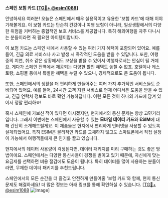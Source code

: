 **스페인 보험 카드 [[TG💪+ @esim1088](https://t.me/s/esim1088)]**

안녕하세요 여러분! 오늘은 스페인에서 매우 실용적이고 유용한 '보험 카드'에 대해 이야기해볼게요. 이 보험 카드는 단순히 건강이나 여행 보험이 아니라, 일상생활에서의 다양한 위험을 커버하는 종합적인 보호 서비스를 제공합니다. 특히 해외여행을 자주 다니시는 분들이라면 꼭 필요한 아이템이랍니다.

이 보험 카드는 스페인 내에서 사용할 수 있는 여러 가지 혜택이 포함되어 있어요. 예를 들어, 긴급 의료 서비스나 사고 발생 시 즉각적인 도움을 받을 수 있답니다. 또한, 여행 중의 지연, 취소 같은 상황에서도 보상을 받을 수 있어서 여행자로서는 안심이 될 거예요. 게다가 스페인 전역에서 제공되는 다양한 할인 혜택도 놓칠 수 없죠. 호텔이나 레스토랑, 쇼핑몰 등에서 특별한 혜택을 누릴 수 있으니, 경제적으로도 큰 도움이 됩니다.

또한, 스페인에서의 생활을 더 편리하게 만들어주는 여러 가지 추가적인 서비스들도 준비되어 있어요. 예를 들어, 24시간 고객 지원 서비스로 언제 어디서든 도움을 받을 수 있고, 긴급 연락처 정보도 바로 확인 가능하답니다. 이런 모든 것이 하나의 카드에 담겨 있어서 정말 편리하죠!

혹시 스페인에 가보신 적이 있다면 아시겠지만, 현지에서의 통신 문제는 항상 고민거리입니다. 그래서 이번에는 스페인에서 사용할 수 있는 **모바일 데이터 카드**와 **ESIM**에 대해 간단히 소개해드릴게요. 이 제품들은 현지에서 편리하게 인터넷을 사용할 수 있도록 설계되었어요. 특히 ESIM은 물리적인 카드를 교체하지 않고도 스마트폰에서 직접 설정이 가능해서 여행객들에게 큰 인기를 끌고 있습니다.

현지에서의 데이터 사용량이 걱정된다면, 데이터 패키지를 미리 구매하는 것도 좋은 방법이에요. 스페인에서는 다양한 통신사들이 경쟁을 벌이고 있기 때문에, 자신에게 맞는 요금제를 선택하면 비용 절감에도 도움이 됩니다. 특히 데이터를 많이 사용하는 분들이라면, 무제한 데이터 패키지를 추천드립니다.

스페인에서의 모든 순간을 더 즐겁고 안전하게 만들어줄 '보험 카드'와 함께, 현지 통신문제도 해결하세요! 더 많은 정보는 아래 링크를 통해 확인하실 수 있습니다. [[TG💪+ @esim1088](https://t.me/s/esim1088) ![Image](https://i.postimg.cc/Y0z9fWf4/image.png)]